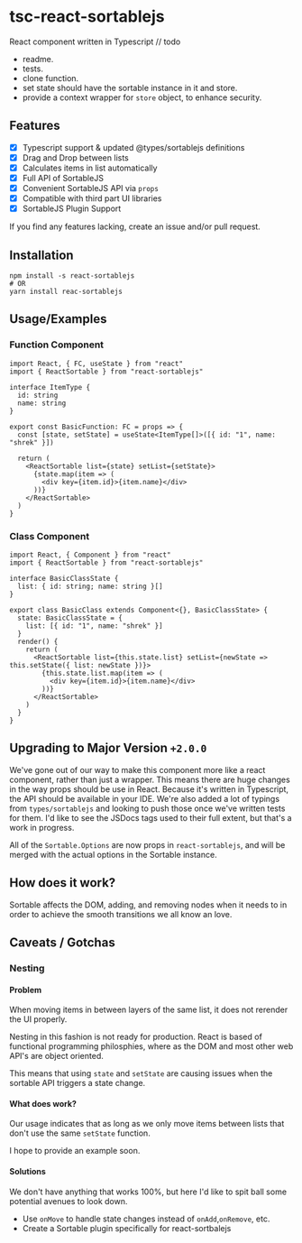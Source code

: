 # tsc-react-sortablejs

React component written in Typescript
// todo

- readme.
- tests.
- clone function.
- set state should have the sortable instance in it and store.
- provide a context wrapper for `store` object, to enhance security.

## Features

- [x] Typescript support & updated @types/sortablejs definitions
- [x] Drag and Drop between lists
- [x] Calculates items in list automatically
- [x] Full API of SortableJS
- [x] Convenient SortableJS API via `props`
- [x] Compatible with third part UI libraries
- [x] SortableJS Plugin Support

If you find any features lacking, create an issue and/or pull request.

## Installation

```shell
npm install -s react-sortablejs
# OR
yarn install reac-sortablejs
```

## Usage/Examples

### Function Component

```tsx
import React, { FC, useState } from "react"
import { ReactSortable } from "react-sortablejs"

interface ItemType {
  id: string
  name: string
}

export const BasicFunction: FC = props => {
  const [state, setState] = useState<ItemType[]>([{ id: "1", name: "shrek" }])

  return (
    <ReactSortable list={state} setList={setState}>
      {state.map(item => (
        <div key={item.id}>{item.name}</div>
      ))}
    </ReactSortable>
  )
}
```

### Class Component

```tsx
import React, { Component } from "react"
import { ReactSortable } from "react-sortablejs"

interface BasicClassState {
  list: { id: string; name: string }[]
}

export class BasicClass extends Component<{}, BasicClassState> {
  state: BasicClassState = {
    list: [{ id: "1", name: "shrek" }]
  }
  render() {
    return (
      <ReactSortable list={this.state.list} setList={newState => this.setState({ list: newState })}>
        {this.state.list.map(item => (
          <div key={item.id}>{item.name}</div>
        ))}
      </ReactSortable>
    )
  }
}
```

## Upgrading to Major Version `+2.0.0`

We've gone out of our way to make this component more like a react component, rather than just a wrapper.
This means there are huge changes in the way props should be use in React. Because it's written in Typescript, the API should be available in your IDE. We're also added a lot of typings from `types/sortablejs` and looking to push those once we've written tests for them. I'd like to see the JSDocs tags used to their full extent, but that's a work in progress.

All of the `Sortable.Options` are now props in `react-sortablejs`, and will be merged with the actual options in the Sortable instance.

## How does it work?

Sortable affects the DOM, adding, and removing nodes when it needs to in order to achieve the smooth transitions we all know an love.

## Caveats / Gotchas

### Nesting

#### Problem

When moving items in between layers of the same list, it does not rerender the UI properly.

Nesting in this fashion is not ready for production.
React is based of functional programming philosphies,
where as the DOM and most other web API's are object oriented.

This means that using `state` and `setState` are causing issues when the sortable API triggers a state change.

#### What does work?

Our usage indicates that as long as we only move items between lists that don't use the same `setState` function.

I hope to provide an example soon.

#### Solutions

We don't have anything that works 100%, but here I'd like to spit ball some potential avenues to look down.

- Use `onMove` to handle state changes instead of `onAdd`,`onRemove`, etc.
- Create a Sortable plugin specifically for react-sortbalejs
